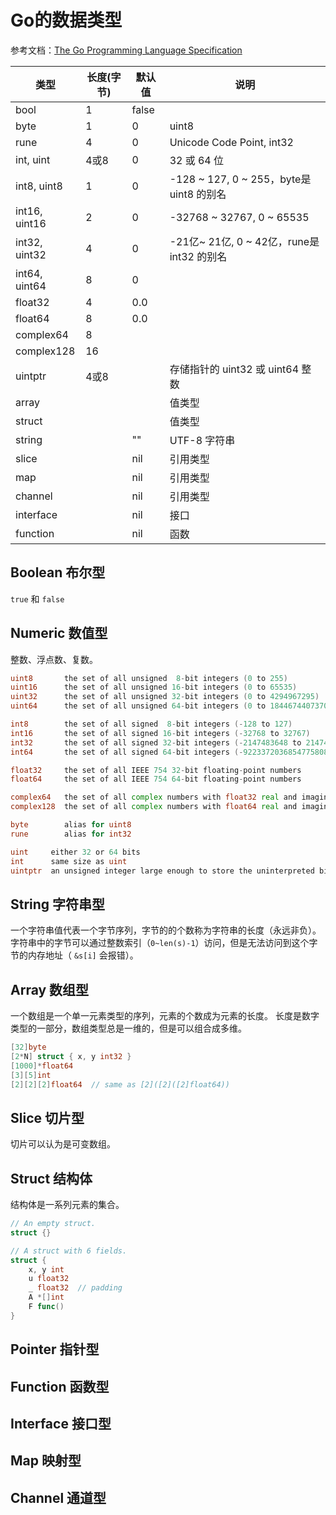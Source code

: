 # Go的数据类型

参考文档：[The Go Programming Language Specification](https://go.dev/ref/spec#Types)

类型 | 长度(字节) | 默认值 | 说明
-|-|-|-
bool | 1 | false | 
byte | 1 | 0 | uint8
rune | 4 | 0 | Unicode Code Point, int32
int, uint | 4或8 | 0 | 32 或 64 位
int8, uint8 | 1 | 0 | -128 ~ 127, 0 ~ 255，byte是uint8 的别名
int16, uint16 | 2 | 0 | -32768 ~ 32767, 0 ~ 65535
int32, uint32 | 4 | 0 | -21亿~ 21亿, 0 ~ 42亿，rune是int32 的别名
int64, uint64 | 8 | 0 | 
float32 | 4 | 0.0 | 
float64 | 8 | 0.0 | 
complex64 | 8 |  | 
complex128 | 16 |  | 
uintptr | 4或8 |  | 存储指针的 uint32 或 uint64 整数
array |  |  | 值类型
struct |  |  | 值类型
string |  | "" | UTF-8 字符串
slice |  | nil | 引用类型
map |  | nil | 引用类型
channel |  | nil | 引用类型
interface |  | nil | 接口
function |  | nil | 函数

## Boolean 布尔型

`true` 和 `false`

## Numeric 数值型

整数、浮点数、复数。

```go
uint8       the set of all unsigned  8-bit integers (0 to 255)
uint16      the set of all unsigned 16-bit integers (0 to 65535)
uint32      the set of all unsigned 32-bit integers (0 to 4294967295)
uint64      the set of all unsigned 64-bit integers (0 to 18446744073709551615)

int8        the set of all signed  8-bit integers (-128 to 127)
int16       the set of all signed 16-bit integers (-32768 to 32767)
int32       the set of all signed 32-bit integers (-2147483648 to 2147483647)
int64       the set of all signed 64-bit integers (-9223372036854775808 to 9223372036854775807)

float32     the set of all IEEE 754 32-bit floating-point numbers
float64     the set of all IEEE 754 64-bit floating-point numbers

complex64   the set of all complex numbers with float32 real and imaginary parts
complex128  the set of all complex numbers with float64 real and imaginary parts

byte        alias for uint8
rune        alias for int32
```

```go
uint     either 32 or 64 bits
int      same size as uint
uintptr  an unsigned integer large enough to store the uninterpreted bits of a pointer value
```

## String 字符串型

一个字符串值代表一个字节序列，字节的的个数称为字符串的长度（永远非负）。
字符串中的字节可以通过整数索引（`0~len(s)-1`）访问，但是无法访问到这个字节的内存地址（ `&s[i]` 会报错）。

## Array 数组型

一个数组是一个单一元素类型的序列，元素的个数成为元素的长度。
长度是数字类型的一部分，数组类型总是一维的，但是可以组合成多维。

```go
[32]byte
[2*N] struct { x, y int32 }
[1000]*float64
[3][5]int
[2][2][2]float64  // same as [2]([2]([2]float64))
```

## Slice 切片型

切片可以认为是可变数组。

## Struct 结构体

结构体是一系列元素的集合。

```go
// An empty struct.
struct {}

// A struct with 6 fields.
struct {
	x, y int
	u float32
	_ float32  // padding
	A *[]int
	F func()
}
```

## Pointer 指针型

## Function 函数型

## Interface 接口型

## Map 映射型

## Channel 通道型


